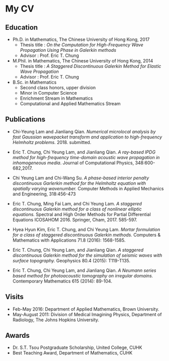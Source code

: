# My CV
## Education
* Ph.D. in Mathematics, The Chinese University of Hong Kong, 2017
	* Thesis title : *On the Computation for High-Frequency Wave Propagation Using Phase in Galerkin methods*
	* Advisor : Prof. Eric T. Chung
* M.Phil. in Mathematics, The Chinese University of Hong Kong, 2014
	* Thesis title : *A Staggered Discontinuous Galerkin Method for Elastic Wave Propagation*
	* Advisor : Prof. Eric T. Chung
* B.Sc. in Mathematics
	* Second class honors, upper division
	* Minor in Computer Science
	* Enrichment Stream in Mathematics
	* Computational and Applied Mathematics Stream

## Publications
* Chi-Yeung Lam and Jianliang Qian. *Numerical microlocal analysis by fast Gaussian wavepacket transform and application to high-frequency Helmholtz problems.* 2018. submitted.

* Eric T. Chung, Chi Yeung Lam, and Jianliang Qian. *A ray-based IPDG method for high-frequency time-domain acoustic wave propagation in inhomogeneous media*. Journal of Computational Physics, 348:600-682,2017.

* Chi Yeung Lam and Chi-Wang Su. *A phase-based interior penalty discontinuous Garlerkin method for the Helmholtz equation with spatially varying wavenumber.* Computer Methods in Applied Mechanics and Engineering, 318:456-473

* Eric T. Chung, Ming Fai Lam, and Chi Yeung Lam. *A staggered discontinuous Galerkin method for a class of nonlinear elliptic equations.* Spectral and High Order Methods for Partial Differential Equations ICOSAHOM 2016. Springer, Cham, 2017. 585-597.

* Hyea Hyun Kim, Eric T. Chung, and Chi Yeung Lam. *Mortar formulation for a class of staggered discontinuous Galerkin methods.* Computers & Mathematics with Applications 71.8 (2016): 1568-1585.

* Eric T. Chung, Chi Yeung Lam, and Jianliang Qian. *A staggered discontinuous Galerkin method for the simulation of seismic waves with surface topography.* Geophysics 80.4 (2015): T119-T135.

* Eric T. Chung, Chi Yeung Lam, and Jianliang Qian. *A Neumann series based method for photoacoustic tomography on irregular domains.* Contemporary Mathematics 615 (2014): 89-104.

## Visits

* Feb-May 2016: Department of Applied Mathematics, Brown University.
* May-August 2011: Division of Medical Imagining Physics, Department of
Radiology, The Johns Hopkins University.

## Awards
* Dr. S.T. Tsou Postgraduate Scholarship, United College, CUHK
* Best Teaching Award, Department of Mathematics, CUHK